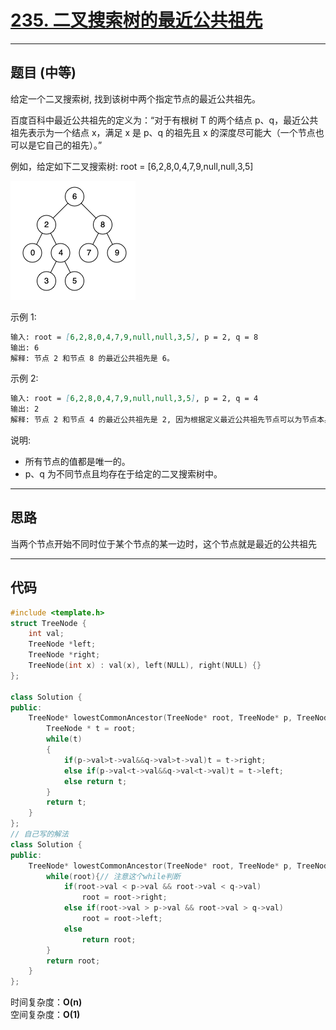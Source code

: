 # [235. 二叉搜索树的最近公共祖先](https://leetcode.cn/problems/lowest-common-ancestor-of-a-binary-search-tree/description/)

---

## 题目 (中等)

给定一个二叉搜索树, 找到该树中两个指定节点的最近公共祖先。  

百度百科中最近公共祖先的定义为：“对于有根树 T 的两个结点 p、q，最近公共祖先表示为一个结点 x，满足 x 是 p、q 的祖先且 x 的深度尽可能大（一个节点也可以是它自己的祖先）。”  

例如，给定如下二叉搜索树:  root = [6,2,8,0,4,7,9,null,null,3,5]  

![Alt text](https://github.com/yang-yang-o-o/CodingNotes/blob/main/Coding/asset/235_1.png)  

示例 1:  

```markdown
输入: root = [6,2,8,0,4,7,9,null,null,3,5], p = 2, q = 8
输出: 6
解释: 节点 2 和节点 8 的最近公共祖先是 6。
```

示例 2:  

```markdown
输入: root = [6,2,8,0,4,7,9,null,null,3,5], p = 2, q = 4
输出: 2
解释: 节点 2 和节点 4 的最近公共祖先是 2, 因为根据定义最近公共祖先节点可以为节点本身。
```

说明:  

- 所有节点的值都是唯一的。
- p、q 为不同节点且均存在于给定的二叉搜索树中。

---

## 思路

当两个节点开始不同时位于某个节点的某一边时，这个节点就是最近的公共祖先

---

## 代码

```C++
#include <template.h>
struct TreeNode {
    int val;
    TreeNode *left;
    TreeNode *right;
    TreeNode(int x) : val(x), left(NULL), right(NULL) {}
};

class Solution {
public:
    TreeNode* lowestCommonAncestor(TreeNode* root, TreeNode* p, TreeNode* q) {
        TreeNode * t = root;
        while(t)
        {
            if(p->val>t->val&&q->val>t->val)t = t->right;
            else if(p->val<t->val&&q->val<t->val)t = t->left;
            else return t;
        }
        return t;
    }
};
// 自己写的解法
class Solution {
public:
    TreeNode* lowestCommonAncestor(TreeNode* root, TreeNode* p, TreeNode* q) {
        while(root){// 注意这个while判断
            if(root->val < p->val && root->val < q->val)
                root = root->right;
            else if(root->val > p->val && root->val > q->val)
                root = root->left;
            else
                return root;
        }
        return root;
    }
};
```

时间复杂度：**O(n)**  
空间复杂度：**O(1)**
